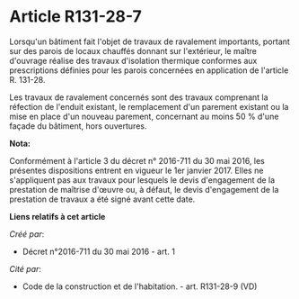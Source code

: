 # Article R131-28-7

Lorsqu'un bâtiment fait l'objet de travaux de ravalement importants, portant sur des parois de locaux chauffés donnant sur
l'extérieur, le maître d'ouvrage réalise des travaux d'isolation thermique conformes aux prescriptions définies pour les
parois concernées en application de l'article R. 131-28. 

Les travaux de ravalement concernés sont des travaux comprenant la réfection de l'enduit existant, le remplacement d'un
parement existant ou la mise en place d'un nouveau parement, concernant au moins 50 % d'une façade du bâtiment, hors
ouvertures.

**Nota:**

Conformément à l'article 3 du décret n° 2016-711 du 30 mai 2016, les présentes dispositions entrent en vigueur le 1er janvier
2017. Elles ne s'appliquent pas aux travaux pour lesquels le devis d'engagement de la prestation de maîtrise d'œuvre ou, à
défaut, le devis d'engagement de la prestation de travaux a été signé avant cette date.

**Liens relatifs à cet article**

_Créé par_:

  - Décret n°2016-711 du 30 mai 2016 - art. 1

_Cité par_:

  - Code de la construction et de l'habitation. - art. R131-28-9 (VD)
